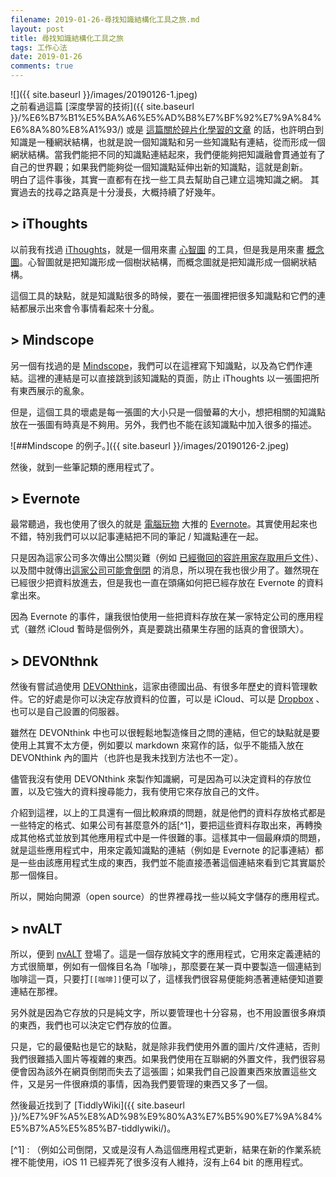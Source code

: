 ```yaml
---
filename: 2019-01-26-尋找知識結構化工具之旅.md
layout: post
title: 尋找知識結構化工具之旅
tags: 工作心法
date: 2019-01-26
comments: true
---
```


![]({{ site.baseurl }}/images/20190126-1.jpeg)  
之前看過這篇 [深度學習的技術]({{ site.baseurl }}/%E6%B7%B1%E5%BA%A6%E5%AD%B8%E7%BF%92%E7%9A%84%E6%8A%80%E8%A1%93/) 或是 [這篇關於碎片化學習的文章](https://www.darencademy.com/article/view/id/16485) 的話，也許明白到知識是一種網狀結構，也就是說一個知識點和另一些知識點有連結，從而形成一個網狀結構。當我們能把不同的知識點連結起來，我們便能夠把知識融會貫通並有了自己的世界觀；如果我們能夠從一個知識點延伸出新的知識點，這就是創新。  
明白了這件事後，其實一直都有在找一些工具去幫助自己建立這塊知識之網。
其實過去的找尋之路真是十分漫長，大概持續了好幾年。

## > iThoughts

以前我有找過 [iThoughts](https://www.toketaware.com/ithoughts-ios/)，就是一個用來畫 [心智圖](https://zh.m.wikipedia.org/zh-hk/%E5%BF%83%E6%99%BA%E5%9B%BE) 的工具，但是我是用來畫 [概念圖](https://zh.m.wikipedia.org/zh-hk/%E6%A6%82%E5%BF%B5%E5%9B%BE)。心智圖就是把知識形成一個樹狀結構，而概念圖就是把知識形成一個網狀結構。

這個工具的缺點，就是知識點很多的時候，要在一張圖裡把很多知識點和它們的連結都展示出來會令事情看起來十分亂。

## > Mindscope

另一個有找過的是 [Mindscope](http://www.mindscopeapp.com)，我們可以在這裡寫下知識點，以及為它們作連結。這裡的連結是可以直接跳到該知識點的頁面，防止 iThoughts 以一張圖把所有東西展示的亂象。

但是，這個工具的壞處是每一張圖的大小只是一個螢幕的大小，想把相關的知識點放在一張圖有時真是不夠用。另外，我們也不能在該知識點中加入很多的描述。

![##Mindscope 的例子。]({{ site.baseurl }}/images/20190126-2.jpeg)

然後，就到一些筆記類的應用程式了。

## > Evernote

最常聽過，我也使用了很久的就是 [電腦玩物](https://www.playpcesor.com) 大推的 [Evernote](https://evernote.com)。其實使用起來也不錯，特別我們可以以記事連結把不同的筆記 / 知識點連在一起。

只是因為這家公司多次傳出公關災難（例如 [已經徹回的容許用家存取用戶文件](https://hk.finance.yahoo.com/news/evernote%E6%96%B0%E7%A7%81%E9%9A%B1%E6%94%BF%E7%AD%96%E5%86%87%E7%A7%81%E9%9A%B1-%E5%93%A1%E5%B7%A5%E5%8F%AF%E4%BB%BB%E6%84%8F%E6%9F%A5%E7%9C%8B%E7%AD%86%E8%A8%98-031935996.html)）、以及間中就傳出[這家公司可能會倒閉](https://plus.104.com.tw/activity/4f0161e4-5589-4a32-8aeb-12992cd2bc6f) 的消息，所以現在我也很少用了。雖然現在已經很少把資料放進去，但是我也一直在頭痛如何把已經存放在 Evernote 的資料拿出來。

因為 Evernote 的事件，讓我很怕使用一些把資料存放在某一家特定公司的應用程式（雖然 iCloud 暫時是個例外，真是要跳出蘋果生存圈的話真的會很頭大）。

## > DEVONthnk

然後有嘗試過使用 [DEVONthink](https://www.devontechnologies.com/products/devonthink/overview.html)，這家由德國出品、有很多年歷史的資料管理軟件。它的好處是你可以決定存放資料的位置，可以是 iCloud、可以是 [Dropbox](https://www.dropbox.com) 、也可以是自己設置的伺服器。

雖然在 DEVONthink 中也可以很輕鬆地製造條目之問的連結，但它的缺點就是要使用上其實不太方便，例如要以 markdown 來寫作的話，似乎不能插入放在 DEVONthink 內的圖片（也許也是我未找到方法也不一定）。

儘管我沒有使用 DEVONthink 來製作知識網，可是因為可以決定資料的存放位置，以及它強大的資料搜尋能力，我有使用它來存放自己的文件。

介紹到這裡，以上的工具還有一個比較麻煩的問題，就是他們的資料存放格式都是一些特定的格式、如果公司有甚麼意外的話[^1]，要把這些資料存取出來，再轉換成其他格式並放到其他應用程式中是一件很難的事。這樣其中一個最麻煩的問題，就是這些應用程式中，用來定義知識點的連結（例如是 Evernote 的記事連結）都是一些由該應用程式生成的東西，我們並不能直接憑著這個連結來看到它其實屬於那一個條目。

所以，開始向開源（open source）的世界裡尋找一些以純文字儲存的應用程式。

## > nvALT

所以，便到 [nvALT](http://brettterpstra.com/projects/nvalt/) 登場了。這是一個存放純文字的應用程式，它用來定義連結的方式很簡單，例如有一個條目名為「咖啡」，那麼要在某一頁中要製造一個連結到咖啡這一頁，只要打`[[咖啡]]`便可以了，這樣我們很容易便能夠憑著連結便知道要連結在那裡。

另外就是因為它存放的只是純文字，所以要管理也十分容易，也不用設置很多麻煩的東西，我們也可以決定它們存放的位置。

只是，它的最優點也是它的缺點，就是除非我們使用外置的圖片/文件連結，否則我們很難插入圖片等複雜的東西。如果我們使用在互聯網的外置文件，我們很容易便會因為該外在網頁倒閉而失去了這張圖；如果我們自己設置東西來放置這些文件，又是另一件很麻煩的事情，因為我們要管理的東西又多了一個。

然後最近找到了 [TiddlyWiki]({{ site.baseurl }}/%E7%9F%A5%E8%AD%98%E9%80%A3%E7%B5%90%E7%9A%84%E5%B7%A5%E5%85%B7-tiddlywiki/)。

[^1] : （例如公司倒閉，又或是沒有人為這個應用程式更新，結果在新的作業系統裡不能使用，iOS 11 已經弄死了很多沒有人維持，沒有上64 bit 的應用程式。
